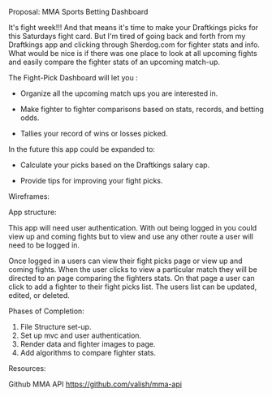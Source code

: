Proposal: MMA Sports Betting Dashboard

It's fight week!!! And that means it's time to make your Draftkings picks for
this Saturdays fight card. But I'm tired of going back and forth from my
Draftkings app and clicking through Sherdog.com for fighter stats and info.
What would be nice is if there was one place to look at all upcoming fights and
easily compare the fighter stats of an upcoming match-up.

The Fight-Pick Dashboard will let you :

* Organize all the upcoming match ups you are
interested in.

* Make fighter to fighter comparisons based on stats, records, and betting odds.

* Tallies your record of wins or losses picked.

In the future this app could be expanded to:

* Calculate your picks based on the Draftkings salary cap.

* Provide tips for improving your fight picks.


Wireframes:

 

App structure:

This app will need user authentication. With out being logged in you could view
up and coming fights but to view and use any other route a user will need to be
logged in.

Once logged in a users can view their fight picks page or view up and coming
fights. When the user clicks to view a particular match they will be directed to
an page comparing the fighters stats. On that page a user can click to add a
fighter to their fight picks list. The users list can be updated, edited, or
deleted.

Phases of Completion:

1. File Structure set-up.
2. Set up mvc and user authentication.
3. Render data and fighter images to page.
4. Add algorithms to compare fighter stats.

Resources:

Github MMA API
https://github.com/valish/mma-api
